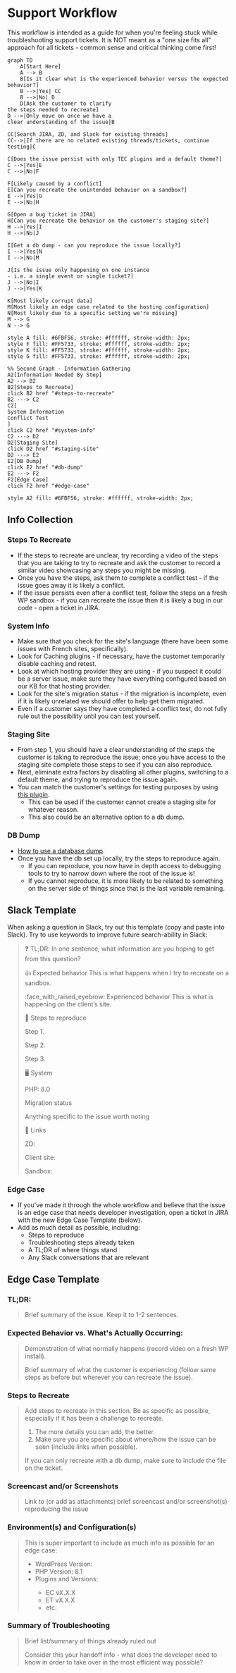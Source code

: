 # Support Workflow

This workflow is intended as a guide for when you're feeling stuck while troubleshooting support tickets. It is NOT meant as a "one size fits all" approach for all tickets - common sense and critical thinking come first! 



```mermaid
graph TD
    A[Start Here]
    A --> B
    B[Is it clear what is the experienced behavior versus the expected behavior?]
    B -->|Yes| CC
    B -->|No| D
    D[Ask the customer to clarify 
the steps needed to recreate]
D -->|Only move on once we have a
clear understanding of the issue|B

CC[Search JIRA, ZD, and Slack for existing threads]
CC-->|If there are no related existing threads/tickets, continue testing|C

C[Does the issue persist with only TEC plugins and a default theme?]
C -->|Yes|E
C -->|No|F

F[Likely caused by a conflict]
E[Can you recreate the unintended behavior on a sandbox?]
E -->|Yes|G
E -->|No|H

G[Open a bug ticket in JIRA]
H[Can you recreate the behavior on the customer's staging site?]
H -->|Yes|I
H -->|No|J

I[Get a db dump - can you reproduce the issue locally?]
I -->|Yes|N
I -->|No|M

J[Is the issue only happening on one instance
- i.e. a single event or single ticket?]
J -->|No|I
J -->|Yes|K

K[Most likely corrupt data]
M[Most likely an edge case related to the hosting configuration]
N[Most likely due to a specific setting we're missing]
M --> G
N --> G

style A fill: #6FBF56, stroke: #ffffff, stroke-width: 2px;
style F fill: #FF5733, stroke: #ffffff, stroke-width: 2px;
style K fill: #FF5733, stroke: #ffffff, stroke-width: 2px;
style G fill: #FF5733, stroke: #ffffff, stroke-width: 2px;

%% Second Graph - Information Gathering
A2[Information Needed By Step]
A2 --> B2
B2[Steps to Recreate]
click B2 href "#steps-to-recreate"
B2 ---> C2
C2[
System Information
Conflict Test
]
click C2 href "#system-info"
C2 ---> D2
D2[Staging Site]
click D2 href "#staging-site"
D2 ---> E2
E2[DB Dump]
click E2 href "#db-dump"
E2 ---> F2
F2[Edge Case]
click F2 href "#edge-case"

style A2 fill: #6FBF56, stroke: #ffffff, stroke-width: 2px;
```

## Info Collection

### Steps To Recreate

- If the steps to recreate are unclear, try recording a video of the steps that you are taking to try to recreate and
  ask the customer to record a similar video showcasing any steps you might be missing.
- Once you have the steps, ask them to complete a conflict test - if the issue goes away it is likely a conflict.
- If the issue persists even after a conflict test, follow the steps on a fresh WP sandbox - if you can recreate the issue then it is likely a bug
  in our code - open a ticket in JIRA.

### System Info

- Make sure that you check for the site's language (there have been some issues with French sites, specifically).
- Look for Caching plugins - if necessary, have the customer temporarily disable caching and retest.
- Look at which hosting provider they are using - if you suspect it could be a server issue, make sure they have
  everything configured based on our KB for that hosting provider.
- Look for the site's migration status - if the migration is incomplete, even if it is likely unrelated we should offer
  to help get them migrated.
- Even if a customer says they have completed a conflict test, do not fully rule out the possibility until you can test
  yourself.

### Staging Site

- From step 1, you should have a clear understanding of the steps the customer is taking to reproduce the issue; once
  you have access to the staging site complete those steps to see if you can also reproduce.
- Next, eliminate extra factors by disabling all other plugins, switching to a default theme, and trying to reproduce
  the issue again.
- You can match the customer's settings for testing purposes by
  using [this plugin](https://theeventscalendar.com/extensions/settings-import-export/).
    - This can be used if the customer cannot create a staging site for whatever reason.
    - This also could be an alternative option to a db dump.

### DB Dump

- [How to use a database dump](https://www.loom.com/share/471ae3b4fcaf4a7f8df2e67a7feb37a4).
- Once you have the db set up locally, try the steps to reproduce again.
    - If you can reproduce, you now have in depth access to debugging tools to try to narrow down where the root of the
      issue is!
    - If you cannot reproduce, it is more likely to be related to something on the server side of things since that is
      the last variable remaining.


## Slack Template

When asking a question in Slack, try out this template (copy and paste into Slack). Try to use keywords to improve future search-ability in Slack:

> :question:  TL;DR:
>In one sentence, what information are you hoping to get from this question?
>
>:+1: Expected behavior
>This is what happens when I try to recreate on a sandbox.
>
>:face_with_raised_eyebrow: Experienced behavior
>This is what is happening on the client’s site.
>
>:footprints: Steps to reproduce
>
>Step 1.
> 
>Step 2.
> 
>Step 3.
>
>:desktop_computer: System
>
>PHP: 8.0
>
>Migration status
>
>Anything specific to the issue worth noting
>
>:link: Links
>
>ZD:
>
>Client site:
>
>Sandbox:

### Edge Case

- If you've made it through the whole workflow and believe that the issue is an edge case that needs developer
  investigation, open a ticket in JIRA with the new Edge Case Template (below).
- Add as much detail as possible, including:
  - Steps to reproduce
  - Troubleshooting steps already taken
  - A TL;DR of where things stand
  - Any Slack conversations that are relevant

## Edge Case Template

<h3> TL;DR: </h3>

> Brief summary of the issue. Keep it to 1-2 sentences.

<h3> Expected Behavior vs. What's Actually Occurring: </h3>

> Demonstration of what normally happens (record video on a fresh WP install).
> 
> Brief summary of what the customer is experiencing (follow same steps as before but wherever you can recreate the issue).
> 

<h3> Steps to Recreate </h3>

> Add steps to recreate in this section. Be as specific as possible, especially if it has been a challenge to recreate. 
> 
> 1. The more details you can add, the better.
> 2. Make sure you are specific about where/how the issue can be seen (include links when possible).
> 
> If you can only recreate with a db dump, make sure to include the file on the ticket.  


<h3> Screencast and/or Screenshots </h3>

> Link to (or add as attachments) brief screencast and/or screenshot(s) reproducing the issue

<h3> Environment(s) and Configuration(s) </h3>

> This is super important to include as much info as possible for an edge case: 
> <ul>
> <li> WordPress Version: </li>
>
> <li> PHP Version: 8.1 </li>
>
> <li>Plugins and Versions: </li>
>
>  - EC vX.X.X 
>  - ET vX.X.X
>  - etc.
>
> </ul>

<h3> Summary of Troubleshooting </h3>

> Brief list/summary of things already ruled out 
> 
> Consider this your handoff info - what does the developer need to know in order to take over in the most efficient way possible? 
> 